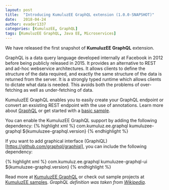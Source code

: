 ```yaml
---
layout: post
title:  "Introducing KumuluzEE GraphQL extension (1.0.0-SNAPSHOT)"
date:   2018-04-24
author: evader1337
categories: [KumuluzEE, GraphQL]
tags: [KumuluzEE GraphQL, Java EE, Microservices]
---
```


We have released the first snapshot of **KumuluzEE GraphQL** extension. 

GraphQL is a data query language developed internally at Facebook in 2012 before being publicly released in 2015. It provides an alternative to REST and ad-hoc webservice architectures. It allows clients to define the structure of the data required, and exactly the same structure of the data is returned from the server. It is a strongly typed runtime which allows clients to dictate what data is needed. This avoids both the problems of over-fetching as well as under-fetching of data.

KumuluzEE GraphQL enables you to easily create your GraphQL endpoint or convert an exsisting REST endpoint with the use of annotations.
Learn more about [GraphQL](https://graphql.org/) or get started with a [basic sample](https://github.com/kumuluz/kumuluzee-samples/tree/master/kumuluzee-graphql-jpa-simple).

<!--more-->

You can enable the KumuluzEE GraphQL support by adding the following dependency:
{% highlight xml %}
<dependency>
    <groupId>com.kumuluz.ee.graphql</groupId>
    <artifactId>kumuluzee-graphql</artifactId>
    <version>${kumuluzee-graphql.version}</version>
</dependency>
{% endhighlight %}

If you want to add graphical interface (GraphiQL)[https://github.com/graphql/graphiql], you can include the following dependency:

{% highlight xml %}
<dependency>
    <groupId>com.kumuluz.ee.graphql</groupId>
    <artifactId>kumuluzee-graphql-ui</artifactId>
    <version>${kumuluzee-graphql.version}</version>
</dependency>
{% endhighlight %}

Read more at [KumuluzEE GraphQL](https://github.com/kumuluz/kumuluzee-graphql) or check out sample projects at [KumuluzEE samples](https://github.com/kumuluz/kumuluzee-samples).
*GraphQL definition was taken from [Wikipedia](https://en.wikipedia.org/wiki/GraphQL).*
